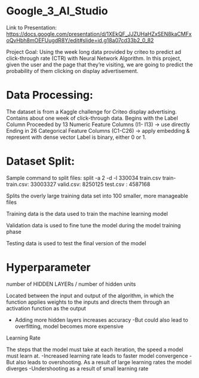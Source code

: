 # Google_3_AI_Studio
Link to Presentation: https://docs.google.com/presentation/d/1XEkQF_JJZUHaHZxSEN8kaCMFxoQvHbh8mOEFUugdR8Y/edit#slide=id.g18a07cd33b2_0_82

Project Goal: 
Using the week long data provided by criteo to predict ad click-through rate (CTR) with Neural Network Algorithm. 
In this project, given the user and the page that they’re visiting, we are going to predict the probability of them clicking on display advertisement.

# Data Processing:
The dataset is from a Kaggle challenge for Criteo display advertising. 
Contains about one week of click-through data.
Begins with the Label Column
Proceeded by 13 Numeric Feature Columns (I1- I13) →  use directly
Ending in 26 Categorical Feature Columns (C1-C26) → apply embedding & represent with dense vector
Label is binary, either 0 or 1. 

# Dataset Split:

Sample command to split files:
split -a 2 -d -l 330034 train.csv train-
train.csv: 33003327
valid.csv: 8250125
test.csv : 4587168

Splits the overly large training data set into 100 smaller, more manageable files

Training data is the data used to train the machine learning model

Validation data is used to fine tune the model during the model training phase

Testing data is used to test the final version of the model

# Hyperparameter

number of HIDDEN LAYERs / number of  hidden units

Located between the input and output of the algorithm, in which the function applies weights to the inputs and directs them through an activation function as the output
- Adding more hidden layers increases accuracy
-But could also lead to overfitting, model becomes more expensive

Learning Rate

The steps that the model must take at each iteration, the speed a model must learn at.
-Increased learning rate leads to faster model convergence 
-But also leads to overshooting.  As a result of large learning rates the model diverges
-Undershooting as a result of small learning rate




